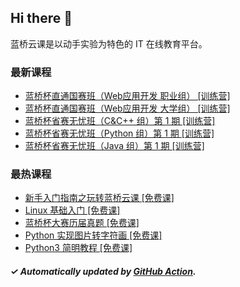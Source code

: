 ## Hi there 👋

蓝桥云课是以动手实验为特色的 IT 在线教育平台。

### 最新课程

<!-- LATEST:START -->
- [蓝桥杯直通国赛班（Web应用开发 职业组） [训练营]](https://www.lanqiao.cn/courses/21281/)
- [蓝桥杯直通国赛班（Web应用开发 大学组） [训练营]](https://www.lanqiao.cn/courses/21282/)
- [蓝桥杯省赛无忧班（C&amp;C++ 组）第 1 期 [训练营]](https://www.lanqiao.cn/courses/21965/)
- [蓝桥杯省赛无忧班（Python 组）第 1 期 [训练营]](https://www.lanqiao.cn/courses/21960/)
- [蓝桥杯省赛无忧班（Java 组）第 1 期 [训练营]](https://www.lanqiao.cn/courses/21956/)
<!-- LATEST:END -->

### 最热课程

<!-- HOTEST:START -->
- [新手入门指南之玩转蓝桥云课 [免费课]](https://www.lanqiao.cn/courses/63/)
- [Linux 基础入门 [免费课]](https://www.lanqiao.cn/courses/1/)
- [蓝桥杯大赛历届真题 [免费课]](https://www.lanqiao.cn/courses/2786/)
- [Python 实现图片转字符画 [免费课]](https://www.lanqiao.cn/courses/370/)
- [Python3 简明教程 [免费课]](https://www.lanqiao.cn/courses/596/)
<!-- HOTEST:END -->

##### ✓ Automatically updated by [GitHub Action](https://github.com/lanqiao-courses/.github/actions/workflows/update.yml).
